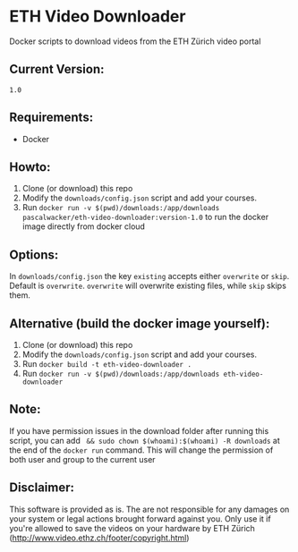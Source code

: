 # ETH Video Downloader
Docker scripts to download videos from the ETH Zürich video portal  
  
## Current Version:  
`1.0`

## Requirements:
- Docker  
  
## Howto:  
1) Clone (or download) this repo
2) Modify the `downloads/config.json` script and add your courses.  
3) Run `docker run -v $(pwd)/downloads:/app/downloads pascalwacker/eth-video-downloader:version-1.0` to run the docker image directly from docker cloud
  
## Options:
In `downloads/config.json` the key `existing` accepts either `overwrite` or `skip`. Default is `overwrite`. `overwrite` will overwrite existing files, while `skip` skips them.
  
## Alternative (build the docker image yourself):  
1) Clone (or download) this repo
2) Modify the `downloads/config.json` script and add your courses.  
3) Run `docker build -t eth-video-downloader .`  
4) Run `docker run -v $(pwd)/downloads:/app/downloads eth-video-downloader`
  
## Note:
If you have permission issues in the download folder after running this script, you can add ` && sudo chown $(whoami):$(whoami) -R downloads` at the end of the `docker run` command. This will change the permission of both user and group to the current user
  
## Disclaimer:
This software is provided as is. The are not responsible for any damages on your system or legal actions brought forward against you. Only use it if you're allowed to save the videos on your hardware by ETH Zürich (http://www.video.ethz.ch/footer/copyright.html)
